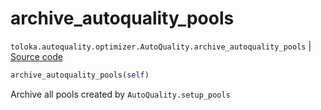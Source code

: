 # archive_autoquality_pools
`toloka.autoquality.optimizer.AutoQuality.archive_autoquality_pools` | [Source code](https://github.com/Toloka/toloka-kit/blob/v1.0.2/src/autoquality/optimizer.py#L434)

```python
archive_autoquality_pools(self)
```

Archive all pools created by `AutoQuality.setup_pools`

